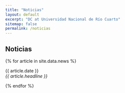 ```yaml
---
title: "Noticias"
layout: default
excerpt: "DC at Universidad Nacional de Río Cuarto"
sitemap: false
permalink: /noticias
---
```


## Noticias

{% for article in site.data.news %}
<p>{{ article.date }} <br>
<em>{{ article.headline }}</em></p>
{% endfor %}
